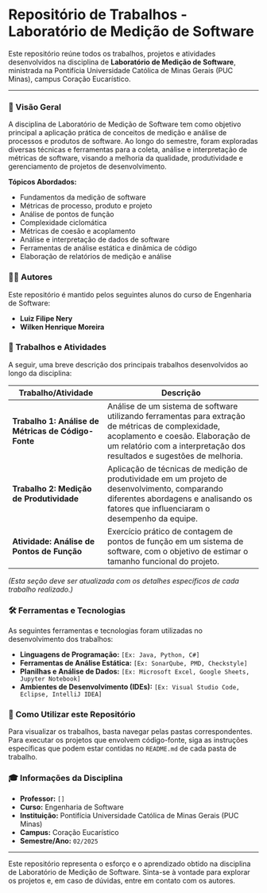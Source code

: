 # Repositório de Trabalhos - Laboratório de Medição de Software

Este repositório reúne todos os trabalhos, projetos e atividades desenvolvidos na disciplina de **Laboratório de Medição de Software**, ministrada na Pontifícia Universidade Católica de Minas Gerais (PUC Minas), campus Coração Eucarístico.

---

### 📝 Visão Geral

A disciplina de Laboratório de Medição de Software tem como objetivo principal a aplicação prática de conceitos de medição e análise de processos e produtos de software. Ao longo do semestre, foram exploradas diversas técnicas e ferramentas para a coleta, análise e interpretação de métricas de software, visando a melhoria da qualidade, produtividade e gerenciamento de projetos de desenvolvimento.

**Tópicos Abordados:**

* Fundamentos da medição de software
* Métricas de processo, produto e projeto
* Análise de pontos de função
* Complexidade ciclomática
* Métricas de coesão e acoplamento
* Análise e interpretação de dados de software
* Ferramentas de análise estática e dinâmica de código
* Elaboração de relatórios de medição e análise

### 👨‍💻 Autores

Este repositório é mantido pelos seguintes alunos do curso de Engenharia de Software:

* **Luiz Filipe Nery**
* **Wilken Henrique Moreira**


### 🚀 Trabalhos e Atividades

A seguir, uma breve descrição dos principais trabalhos desenvolvidos ao longo da disciplina:

| Trabalho/Atividade                              | Descrição                                                                                                                                                                            |
| ----------------------------------------------- | ------------------------------------------------------------------------------------------------------------------------------------------------------------------------------------ |
| **Trabalho 1: Análise de Métricas de Código-Fonte** | Análise de um sistema de software utilizando ferramentas para extração de métricas de complexidade, acoplamento e coesão. Elaboração de um relatório com a interpretação dos resultados e sugestões de melhoria. |
| **Trabalho 2: Medição de Produtividade** | Aplicação de técnicas de medição de produtividade em um projeto de desenvolvimento, comparando diferentes abordagens e analisando os fatores que influenciaram o desempenho da equipe.      |
| **Atividade: Análise de Pontos de Função** | Exercício prático de contagem de pontos de função em um sistema de software, com o objetivo de estimar o tamanho funcional do projeto.                                                    |

*(Esta seção deve ser atualizada com os detalhes específicos de cada trabalho realizado.)*

### 🛠️ Ferramentas e Tecnologias

As seguintes ferramentas e tecnologias foram utilizadas no desenvolvimento dos trabalhos:

* **Linguagens de Programação:** `[Ex: Java, Python, C#]`
* **Ferramentas de Análise Estática:** `[Ex: SonarQube, PMD, Checkstyle]`
* **Planilhas e Análise de Dados:** `[Ex: Microsoft Excel, Google Sheets, Jupyter Notebook]`
* **Ambientes de Desenvolvimento (IDEs):** `[Ex: Visual Studio Code, Eclipse, IntelliJ IDEA]`

### 📖 Como Utilizar este Repositório

Para visualizar os trabalhos, basta navegar pelas pastas correspondentes. Para executar os projetos que envolvem código-fonte, siga as instruções específicas que podem estar contidas no `README.md` de cada pasta de trabalho.

### 🎓 Informações da Disciplina

* **Professor:** `[]`
* **Curso:** Engenharia de Software
* **Instituição:** Pontifícia Universidade Católica de Minas Gerais (PUC Minas)
* **Campus:** Coração Eucarístico
* **Semestre/Ano:** `02/2025`

---

Este repositório representa o esforço e o aprendizado obtido na disciplina de Laboratório de Medição de Software. Sinta-se à vontade para explorar os projetos e, em caso de dúvidas, entre em contato com os autores.
